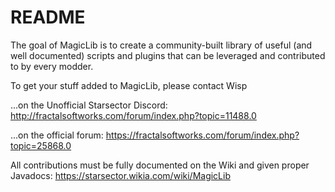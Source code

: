 # README

The goal of MagicLib is to create a community-built library of useful (and well documented) scripts and plugins that can be leveraged and contributed to by every modder.

To get your stuff added to MagicLib, please contact Wisp

...on the Unofficial Starsector Discord:
http://fractalsoftworks.com/forum/index.php?topic=11488.0

...on the official forum:
https://fractalsoftworks.com/forum/index.php?topic=25868.0

All contributions must be fully documented on the Wiki and given proper Javadocs:
https://starsector.wikia.com/wiki/MagicLib
